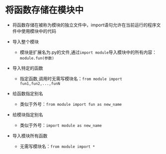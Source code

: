# 将函数存储在模块中
* 将函数存储在被称为模块的独立文件中，import语句允许在当前运行的程序文件中使用模块中的代码

* 导入整个模块
    * 模块是扩展名为.py的文件,通过`import module`导入模块中的所有内容：`module.fun(参数)`

* 导入特定的函数
    * 指定函数,调用时无需写模块名：`from module import fun1,fun2,...,funN`

* 给函数指定别名
    * 类似于外号：`from module import fun as new_name`

* 给模块指定别名
    * 类似于外号：`import module as new_name`

* 导入模块所有函数
    * 无需写模块名：`from module import *`
